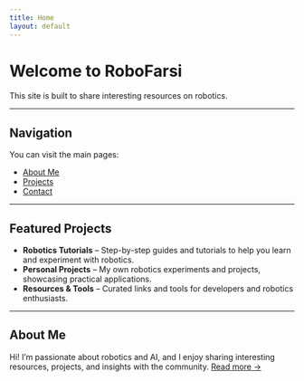 ```yaml
---
title: Home
layout: default
---
```


# Welcome to RoboFarsi

This site is built to share interesting resources on robotics.

---

## Navigation

You can visit the main pages:

- [About Me](about.md)
- [Projects](projects.md)
- [Contact](contact.md)

---

## Featured Projects

- **Robotics Tutorials** – Step-by-step guides and tutorials to help you learn and experiment with robotics.  
- **Personal Projects** – My own robotics experiments and projects, showcasing practical applications.  
- **Resources & Tools** – Curated links and tools for developers and robotics enthusiasts.

---

## About Me

Hi! I’m passionate about robotics and AI, and I enjoy sharing interesting resources, projects, and insights with the community.
[Read more →](about.md)
